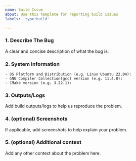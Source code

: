 ```yaml
---
name: Build Issue
about: Use this template for reporting build issues
labels: 'type:build'

---
```


### 1. Describe The Bug
A clear and concise description of what the bug is.

### 2. System Information
    - OS Platform and Distribution (e.g. Linux Ubuntu 22.04):
    - GNU Compiler Collection(gcc) version (e.g. 11.4.0):
    - CMake version (e.g. 3.22.1):

### 3. Outputs/Logs
Add build outputs/logs to help us reproduce the problem.

### 4. (optional) Screenshots
If applicable, add screenshots to help explain your problem.

### 5. (optional) Additional context
Add any other context about the problem here.